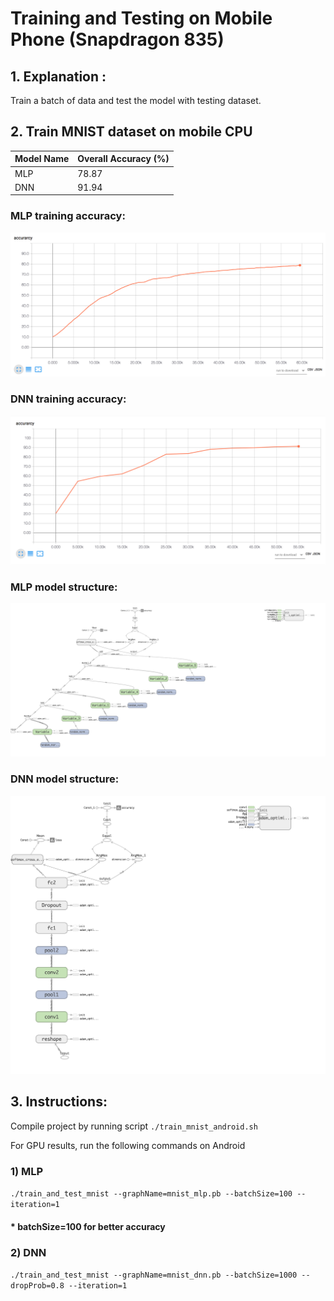 # Training and Testing on Mobile Phone (Snapdragon 835)
## 1. Explanation :

Train a batch of data and test the model with testing dataset.

## 2. Train MNIST dataset on mobile CPU

| Model Name |  Overall Accuracy (%)  |
| :---       | :---                   |
| MLP        | 78.87                  |
| DNN        | 91.94                  |

### MLP training accuracy:

![MLP training results](/tensorflow/examples/train_mnist/logTrainOnCpu/QualcommS835/trainingLog/mlp/Screen_Shot_2018-03-29_at_3.53.23_AM.png)

### DNN training accuracy:

![DNN training results](/tensorflow/examples/train_mnist/logTrainOnCpu/QualcommS835/trainingLog/dnn/Screen_Shot_2018-03-29_at_4.01.23_AM.png)

### MLP model structure:

![MLP training results](/tensorflow/examples/train_mnist/logTrainOnCpu/QualcommS835/trainingLog/mlp/graph_large_attrs_key%3D_too_large_attrs%26limit_attr_size%3D1024%26run%3D.png)

### DNN model structure:

![DNN training results](/tensorflow/examples/train_mnist/logTrainOnCpu/QualcommS835/trainingLog/dnn/graph_large_attrs_key%3D_too_large_attrs%26limit_attr_size%3D1024%26run%3D.png)


## 3. Instructions:

Compile project by running script `./train_mnist_android.sh`

For GPU results, run the following commands on Android

### 1) MLP
`./train_and_test_mnist --graphName=mnist_mlp.pb --batchSize=100 --iteration=1`
#### * batchSize=100 for better accuracy
### 2) DNN
`./train_and_test_mnist --graphName=mnist_dnn.pb --batchSize=1000 --dropProb=0.8 --iteration=1`
